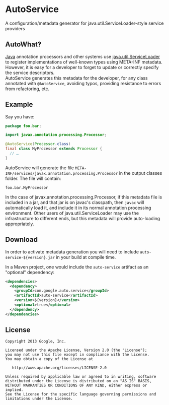 AutoService
======

A configuration/metadata generator for java.util.ServiceLoader-style service providers 

AutoWhat‽
---------

[Java][java] annotation processors and other systems use [java.util.ServiceLoader][sl] to
register implementations of well-known types using META-INF metadata. However, it is easy
for a developer to forget to update or correctly specify the service descriptors.  
AutoService generates this metadata for the developer, for any class annotated with
`@AutoService`, avoiding typos, providing resistance to errors from refactoring, etc.

Example
-------

Say you have:

```java
package foo.bar;

import javax.annotation.processing.Processor;

@AutoService(Processor.class)
final class MyProcessor extends Processor {
  // …
}
```

AutoService will generate the file `META-INF/services/javax.annotation.processing.Processor`
in the output classes folder. The file will contain:

```
foo.bar.MyProcessor
```

In the case of javax.annotation.processing.Processor, if this metadata file is included in a jar,
and that jar is on javac's classpath, then `javac` will automatically load it, and include it in
its normal annotation processing environment.  Other users of java.util.ServiceLoader may use 
the infrastructure to different ends, but this metadata will provide auto-loading appropriately.

Download
--------

In order to activate metadata generation you will need to include 
`auto-service-${version}.jar` in your build at compile time.

In a Maven project, one would include the `auto-service` 
artifact as an "optional" dependency:

```xml
<dependencies>
  <dependency>
    <groupId>com.google.auto.service</groupId>
    <artifactId>auto-service</artifactId>
    <version>${version}</version>
    <optional>true</optional>
  </dependency>
</dependencies>
```

License
-------

    Copyright 2013 Google, Inc.

    Licensed under the Apache License, Version 2.0 (the "License");
    you may not use this file except in compliance with the License.
    You may obtain a copy of the License at

       http://www.apache.org/licenses/LICENSE-2.0

    Unless required by applicable law or agreed to in writing, software
    distributed under the License is distributed on an "AS IS" BASIS,
    WITHOUT WARRANTIES OR CONDITIONS OF ANY KIND, either express or implied.
    See the License for the specific language governing permissions and
    limitations under the License.

[java]: https://en.wikipedia.org/wiki/Java_(programming_language)
[sl]: http://docs.oracle.com/javase/6/docs/api/java/util/ServiceLoader.html
